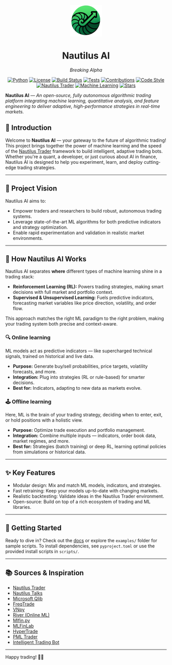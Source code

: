 <p align="center">
  <img src="docs/assets/logo.png" alt="Nautilus AI Logo" width="100"/>
</p>

<h1 align="center">Nautilus AI</h1>
<p align="center"><em>Breaking Alpha</em></p>

<p align="center">
  <a href="https://www.python.org/"><img src="https://img.shields.io/badge/Python-3.11%2B-blue" alt="Python"></a>
  <a href="LICENSE"><img src="https://img.shields.io/badge/License-MIT-green.svg" alt="License"></a>
  <a href="https://github.com/seekersoftec/nautilus_ai/actions"><img src="https://img.shields.io/github/actions/workflow/status/seekersoftec/nautilus_ai/build.yml?branch=main" alt="Build Status"></a>
  <a href="https://github.com/seekersoftec/nautilus_ai/actions"><img src="https://img.shields.io/badge/Tests-Passing-brightgreen" alt="Tests"></a>
  <a href="../../CONTRIBUTING.md"><img src="https://img.shields.io/badge/Contributions-Welcome-orange.svg" alt="Contributions"></a>
  <a href="https://github.com/psf/black"><img src="https://img.shields.io/badge/code%20style-black-000000.svg" alt="Code Style"></a>
  <a href="https://nautilustrader.io"><img src="https://img.shields.io/badge/Made%20with-Nautilus%20Trader-orange" alt="Nautilus Trader"></a>
  <a href="https://scikit-learn.org/"><img src="https://img.shields.io/badge/Machine%20Learning-Active-green" alt="Machine Learning"></a>
  <a href="https://github.com/seekersoftec/nautilus_ai/stargazers"><img src="https://img.shields.io/github/stars/seekersoftec/nautilus_ai?style=social" alt="Stars"></a>
</p>


<!-- --- -->

**Nautilus AI** — *An open-source, fully autonomous algorithmic trading platform integrating machine learning, quantitative analysis, and feature engineering to deliver adaptive, high-performance strategies in real-time markets.*

<!-- --- -->

## 🚀 Introduction

Welcome to **Nautilus AI** — your gateway to the future of algorithmic trading! This project brings together the power of machine learning and the speed of the [Nautilus Trader](https://github.com/nautechsystems/nautilus_trader/) framework to build intelligent, adaptive trading bots. Whether you're a quant, a developer, or just curious about AI in finance, Nautilus AI is designed to help you experiment, learn, and deploy cutting-edge trading strategies.

---

## 🌟 Project Vision

Nautilus AI aims to:
- Empower traders and researchers to build robust, autonomous trading systems.
- Leverage state-of-the-art ML algorithms for both predictive indicators and strategy optimization.
- Enable rapid experimentation and validation in realistic market environments.

---

## 🧠 How Nautilus AI Works

Nautilus AI separates **where** different types of machine learning shine in a trading stack:

- **Reinforcement Learning (RL):** Powers trading strategies, making smart decisions with full market and portfolio context.
- **Supervised & Unsupervised Learning:** Fuels predictive indicators, forecasting market variables like price direction, volatility, and order flow.

This approach matches the right ML paradigm to the right problem, making your trading system both precise and context-aware.

### 🔍 Online learning
ML models act as predictive indicators — like supercharged technical signals, trained on historical and live data.
- **Purpose:** Generate buy/sell probabilities, price targets, volatility forecasts, and more.
- **Integration:** Plug into strategies (RL or rule-based) for smarter decisions.
- **Best for:** Indicators, adapting to new data as markets evolve.

### 🕹️ Offline learning
Here, ML is the brain of your trading strategy, deciding when to enter, exit, or hold positions with a holistic view.
- **Purpose:** Optimize trade execution and portfolio management.
- **Integration:** Combine multiple inputs — indicators, order book data, market regimes, and more.
- **Best for:** Strategies (batch training) or deep RL, learning optimal policies from simulations or historical data.

---

## ✨ Key Features
- Modular design: Mix and match ML models, indicators, and strategies.
- Fast retraining: Keep your models up-to-date with changing markets.
- Realistic backtesting: Validate ideas in the Nautilus Trader environment.
- Open-source: Build on top of a rich ecosystem of trading and ML libraries.

---

## 🚦 Getting Started
Ready to dive in? Check out the [docs](docs/README.md) or explore the `examples/` folder for sample scripts. To install dependencies, see `pyproject.toml` or use the provided install scripts in `scripts/`.

---

## 📚 Sources & Inspiration

- [Nautilus Trader](https://github.com/nautechsystems/nautilus_trader/)
- [Nautilus Talks](https://github.com/limx0/nautilus_talks)
- [Microsoft Qlib](https://github.com/microsoft/qlib.git)
- [FreqTrade](https://github.com/freqtrade/freqtrade/)
- [VNpy](https://github.com/vnpy/vnpy.git)
- [River (Online ML)](https://github.com/online-ml/river/)
- [Mlfin.py](https://github.com/baobach/mlfinpy/)
- [MLFinLab](https://github.com/hudson-and-thames/mlfinlab/)
- [HyperTrade](https://github.com/karanpratapsingh/HyperTrade/)
- [PML Trader](https://github.com/Martingale42/pml-trader)
- [Intelligent Trading Bot](https://github.com/asavinov/intelligent-trading-bot.git)

---

Happy trading! 🐚🤖
